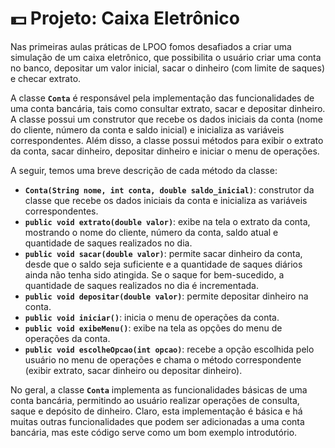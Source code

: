 # 💵 Projeto: Caixa Eletrônico 

Nas primeiras aulas práticas de LPOO fomos desafiados a criar uma simulação de um caixa eletrônico, que possibilita o usuário criar uma conta no banco, depositar um valor inicial, sacar o dinheiro (com limite de saques) e checar extrato.

A classe **`Conta`** é responsável pela implementação das funcionalidades de uma conta bancária, tais como consultar extrato, sacar e depositar dinheiro. A classe possui um construtor que recebe os dados iniciais da conta (nome do cliente, número da conta e saldo inicial) e inicializa as variáveis correspondentes. Além disso, a classe possui métodos para exibir o extrato da conta, sacar dinheiro, depositar dinheiro e iniciar o menu de operações.

A seguir, temos uma breve descrição de cada método da classe:

- **`Conta(String nome, int conta, double saldo_inicial)`**: construtor da classe que recebe os dados iniciais da conta e inicializa as variáveis correspondentes.
- **`public void extrato(double valor)`**: exibe na tela o extrato da conta, mostrando o nome do cliente, número da conta, saldo atual e quantidade de saques realizados no dia.
- **`public void sacar(double valor)`**: permite sacar dinheiro da conta, desde que o saldo seja suficiente e a quantidade de saques diários ainda não tenha sido atingida. Se o saque for bem-sucedido, a quantidade de saques realizados no dia é incrementada.
- **`public void depositar(double valor)`**: permite depositar dinheiro na conta.
- **`public void iniciar()`**: inicia o menu de operações da conta.
- **`public void exibeMenu()`**: exibe na tela as opções do menu de operações da conta.
- **`public void escolheOpcao(int opcao)`**: recebe a opção escolhida pelo usuário no menu de operações e chama o método correspondente (exibir extrato, sacar dinheiro ou depositar dinheiro).

No geral, a classe **`Conta`** implementa as funcionalidades básicas de uma conta bancária, permitindo ao usuário realizar operações de consulta, saque e depósito de dinheiro. Claro, esta implementação é básica e há muitas outras funcionalidades que podem ser adicionadas a uma conta bancária, mas este código serve como um bom exemplo introdutório.

